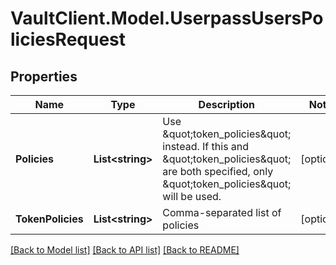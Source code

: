# VaultClient.Model.UserpassUsersPoliciesRequest

## Properties

Name | Type | Description | Notes
------------ | ------------- | ------------- | -------------
**Policies** | **List&lt;string&gt;** | Use \&quot;token_policies\&quot; instead. If this and \&quot;token_policies\&quot; are both specified, only \&quot;token_policies\&quot; will be used. | [optional] 
**TokenPolicies** | **List&lt;string&gt;** | Comma-separated list of policies | [optional] 

[[Back to Model list]](../README.md#documentation-for-models) [[Back to API list]](../README.md#documentation-for-api-endpoints) [[Back to README]](../README.md)

